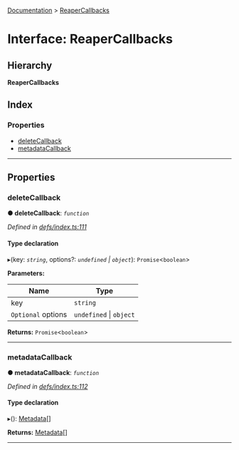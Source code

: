 [Documentation](../README.md) > [ReaperCallbacks](../interfaces/reapercallbacks.md)

# Interface: ReaperCallbacks

## Hierarchy

**ReaperCallbacks**

## Index

### Properties

* [deleteCallback](reapercallbacks.md#deletecallback)
* [metadataCallback](reapercallbacks.md#metadatacallback)

---

## Properties

<a id="deletecallback"></a>

###  deleteCallback

**● deleteCallback**: *`function`*

*Defined in [defs/index.ts:111](https://github.com/badbatch/cachemap/blob/6985edf/packages/core/src/defs/index.ts#L111)*

#### Type declaration
▸(key: *`string`*, options?: *`undefined` \| `object`*): `Promise`<`boolean`>

**Parameters:**

| Name | Type |
| ------ | ------ |
| key | `string` |
| `Optional` options | `undefined` \| `object` |

**Returns:** `Promise`<`boolean`>

___
<a id="metadatacallback"></a>

###  metadataCallback

**● metadataCallback**: *`function`*

*Defined in [defs/index.ts:112](https://github.com/badbatch/cachemap/blob/6985edf/packages/core/src/defs/index.ts#L112)*

#### Type declaration
▸(): [Metadata](metadata.md)[]

**Returns:** [Metadata](metadata.md)[]

___

